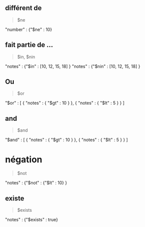 ## différent de
>$ne

"number" : {"$ne" : 10}

## fait partie de ...
>$in, $nin

"notes" : {"$in" : [10, 12, 15, 18] }
"notes" : {"$nin" : [10, 12, 15, 18] }

## Ou
>$or

"$or" : [
{ "notes" : { "$gt" : 10 } },
{ "notes" : { "$lt" : 5  } }
]
## and
>$and

"$and" : [
{ "notes" : { "$gt" : 10 } },
{ "notes" : { "$lt" : 5  } }
]

# négation
>$not

"notes" : {"$not" : {"$lt" : 10} }

## existe
>$exists

"notes" : {"$exists" : true}